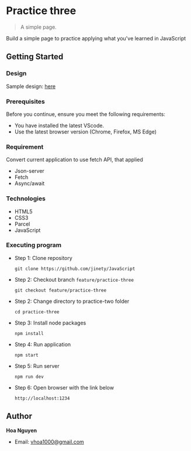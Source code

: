 # Practice three
> A simple page.

Build a simple page to practice applying what you've learned in JavaScript

## Getting Started 

### Design
Sample design: [here](https://1.bp.blogspot.com/--IZPk65USOk/X7TPu3ZDy_I/AAAAAAAAIZI/YM2o886lyCMzLbVG8iVm0QilX-SFHq3NQCLcBGAsYHQ/s1532/javascript-crud-example-list-page.png)

### Prerequisites
Before you continue, ensure you meet the following requirements:
* You have installed the latest VScode.
* Use the latest browser version (Chrome, Firefox, MS Edge)

### Requirement
  Convert current application to use fetch API, that applied
* Json-server
* Fetch
* Async/await
  
### Technologies
* HTML5
* CSS3
* Parcel
* JavaScript

### Executing program
* Step 1: Clone repository 
  ```
  git clone https://github.com/jinety/JavaScript
  ```
* Step 2: Checkout branch `feature/practice-three`
  ```
  git checkout feature/practice-three
  ```
* Step 2: Change directory to practice-two folder 
  ```
  cd practice-three
  ```
* Step 3: Install node packages 
  ```
  npm install
  ```
* Step 4: Run application
  ```
  npm start
  ```
* Step 5: Run server 
  ```
  npm run dev
  ```
* Step 6: Open browser with the link below 
  ```
  http://localhost:1234
  ```

## Author
**Hoa Nguyen**
* Email: <vhoa1000@gmail.com>
